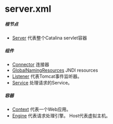 # server.xml

##### 根节点

- [Server](Server.md) 代表整个Catalina servlet容器

##### 组件

- [Connector](Connector.md) 连接器
- [GlobalNamingResources](GlobalNamingResources.md) JNDI resources
- [Listener](Listener.md) 代表Tomcat事件监听器。
- [Service](Service.md) 处理请求的Service。

##### 容器

- [Context](Context.md) 代表一个Web应用。
- [Engine](Engine.md) 代表请求处理引擎。
Host代表虚拟主机。
